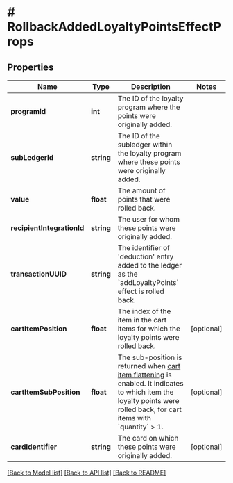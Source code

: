 # # RollbackAddedLoyaltyPointsEffectProps

## Properties

Name | Type | Description | Notes
------------ | ------------- | ------------- | -------------
**programId** | **int** | The ID of the loyalty program where the points were originally added. | 
**subLedgerId** | **string** | The ID of the subledger within the loyalty program where these points were originally added. | 
**value** | **float** | The amount of points that were rolled back. | 
**recipientIntegrationId** | **string** | The user for whom these points were originally added. | 
**transactionUUID** | **string** | The identifier of &#39;deduction&#39; entry added to the ledger as the &#x60;addLoyaltyPoints&#x60; effect is rolled back. | 
**cartItemPosition** | **float** | The index of the item in the cart items for which the loyalty points were rolled back. | [optional] 
**cartItemSubPosition** | **float** | The sub-position is returned when [cart item flattening](https://docs.talon.one/docs/product/campaigns/campaign-evaluation/#flattened-cart-items) is enabled. It indicates to which item the loyalty points were rolled back, for cart items with &#x60;quantity&#x60; &gt; 1. | [optional] 
**cardIdentifier** | **string** | The card on which these points were originally added. | [optional] 

[[Back to Model list]](../../README.md#documentation-for-models) [[Back to API list]](../../README.md#documentation-for-api-endpoints) [[Back to README]](../../README.md)



